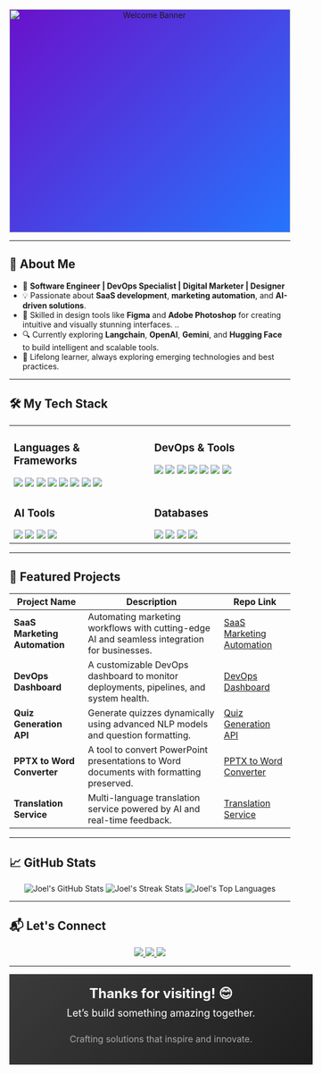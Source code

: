 <div style="width: 100%; background: linear-gradient(135deg, #6a11cb, #2575fc);">
  <div align="center">
    <img src="https://media.giphy.com/media/xT9IgzoKnwFNmISR8I/giphy.gif" alt="Welcome Banner" height="400px" width="100%" />
  </div>
</div>

---

## 🚀 About Me  

- 🌟 **Software Engineer | DevOps Specialist | Digital Marketer | Designer**  
- 💡 Passionate about **SaaS development**, **marketing automation**, and **AI-driven solutions**.  
- 🎨 Skilled in design tools like **Figma** and **Adobe Photoshop** for creating intuitive and visually stunning interfaces. ..
- 🔍 Currently exploring **Langchain**, **OpenAI**, **Gemini**, and **Hugging Face** to build intelligent and scalable tools.  
- 🌱 Lifelong learner, always exploring emerging technologies and best practices.  

---

## 🛠️ My Tech Stack  

<div align="center">
  <table>
    <tr>
      <td valign="top" width="50%">
        <h3>Languages & Frameworks</h3>
        <div align="left">
          <img src="https://img.shields.io/badge/TypeScript-%23007ACC.svg?style=for-the-badge&logo=typescript&logoColor=white" />
          <img src="https://img.shields.io/badge/Python-%233776AB.svg?style=for-the-badge&logo=python&logoColor=white" />
          <img src="https://img.shields.io/badge/JavaScript-%23F7DF1E.svg?style=for-the-badge&logo=javascript&logoColor=black" />
          <img src="https://img.shields.io/badge/React-%2361DAFB.svg?style=for-the-badge&logo=react&logoColor=black" />
          <img src="https://img.shields.io/badge/Django-%23092E20.svg?style=for-the-badge&logo=django&logoColor=white" />
          <img src="https://img.shields.io/badge/Flask-%23000000.svg?style=for-the-badge&logo=flask&logoColor=white" />
          <img src="https://img.shields.io/badge/Next.js-%23000000.svg?style=for-the-badge&logo=nextdotjs&logoColor=white" />
          <img src="https://img.shields.io/badge/TailwindCSS-%2338B2AC.svg?style=for-the-badge&logo=tailwind-css&logoColor=white" />
        </div>
      </td>
      <td valign="top" width="50%">
        <h3>DevOps & Tools</h3>
        <div align="left">
          <img src="https://img.shields.io/badge/Docker-%232496ED.svg?style=for-the-badge&logo=docker&logoColor=white" />
          <img src="https://img.shields.io/badge/Kubernetes-%23326CE5.svg?style=for-the-badge&logo=kubernetes&logoColor=white" />
          <img src="https://img.shields.io/badge/GitHubActions-%232088FF.svg?style=for-the-badge&logo=githubactions&logoColor=white" />
          <img src="https://img.shields.io/badge/Jenkins-%23D24939.svg?style=for-the-badge&logo=jenkins&logoColor=white" />
          <img src="https://img.shields.io/badge/Ansible-%23EE0000.svg?style=for-the-badge&logo=ansible&logoColor=white" />
          <img src="https://img.shields.io/badge/AWS-%23232F3E.svg?style=for-the-badge&logo=amazonaws&logoColor=white" />
          <img src="https://img.shields.io/badge/GCP-%234285F4.svg?style=for-the-badge&logo=googlecloud&logoColor=white" />
        </div>
      </td>
    </tr>
    <tr>
      <td valign="top" width="50%">
        <h3>AI Tools</h3>
        <div align="left">
          <img src="https://img.shields.io/badge/Langchain-%23663399.svg?style=for-the-badge&logo=ai&logoColor=white" />
          <img src="https://img.shields.io/badge/OpenAI-%2300ADEF.svg?style=for-the-badge&logo=openai&logoColor=white" />
          <img src="https://img.shields.io/badge/HuggingFace-%23FF9900.svg?style=for-the-badge&logo=huggingface&logoColor=white" />
          <img src="https://img.shields.io/badge/Gemini-%230097FF.svg?style=for-the-badge&logo=ai&logoColor=white" />
        </div>
      </td>
      <td valign="top" width="50%">
        <h3>Databases</h3>
        <div align="left">
          <img src="https://img.shields.io/badge/MySQL-%234479A1.svg?style=for-the-badge&logo=mysql&logoColor=white" />
          <img src="https://img.shields.io/badge/PostgreSQL-%23336791.svg?style=for-the-badge&logo=postgresql&logoColor=white" />
          <img src="https://img.shields.io/badge/MongoDB-%2347A248.svg?style=for-the-badge&logo=mongodb&logoColor=white" />
          <img src="https://img.shields.io/badge/SQLite-%23003B57.svg?style=for-the-badge&logo=sqlite&logoColor=white" />
        </div>
      </td>
    </tr>
  </table>
</div>

---

## 🌟 Featured Projects  

| Project Name                  | Description                                                                                   | Repo Link                                                                 |
|-------------------------------|-----------------------------------------------------------------------------------------------|---------------------------------------------------------------------------|
| **SaaS Marketing Automation** | Automating marketing workflows with cutting-edge AI and seamless integration for businesses.   | [SaaS Marketing Automation](https://github.com/joelclaudius/saas-marketing-automation) |
| **DevOps Dashboard**           | A customizable DevOps dashboard to monitor deployments, pipelines, and system health.         | [DevOps Dashboard](https://github.com/joelclaudius/devops-dashboard)     |
| **Quiz Generation API**        | Generate quizzes dynamically using advanced NLP models and question formatting.               | [Quiz Generation API](https://github.com/joelclaudius/quiz-generation-api) |
| **PPTX to Word Converter**     | A tool to convert PowerPoint presentations to Word documents with formatting preserved.       | [PPTX to Word Converter](https://github.com/joelclaudius/pptx-to-word)   |
| **Translation Service**        | Multi-language translation service powered by AI and real-time feedback.                     | [Translation Service](https://github.com/joelclaudius/translation-service) |

---

## 📈 GitHub Stats  

<div align="center">
  <img src="https://github-readme-stats.vercel.app/api?username=joelclaudius&show_icons=true&theme=radical&hide_title=false" alt="Joel's GitHub Stats" />
  <img src="https://streak-stats.herokuapp.com/?user=joelclaudius&theme=radical" alt="Joel's Streak Stats" />
  <img src="https://github-readme-stats.vercel.app/api/top-langs/?username=joelclaudius&layout=compact&theme=radical" alt="Joel's Top Languages" />
</div>

---

## 📬 Let's Connect  

<div align="center">
  <a href="https://linkedin.com/in/joelclaudius">
    <img src="https://img.shields.io/badge/LinkedIn-%230077B5.svg?style=for-the-badge&logo=linkedin&logoColor=white" />
  </a>
  <a href="https://twitter.com/joelclaudius">
    <img src="https://img.shields.io/badge/Twitter-%231DA1F2.svg?style=for-the-badge&logo=twitter&logoColor=white" />
  </a>
  <a href="https://your-portfolio.com">
    <img src="https://img.shields.io/badge/Portfolio-%23000000.svg?style=for-the-badge&logo=portfolio&logoColor=white" />
  </a>
</div>

---

<div style="width: 100%; background: linear-gradient(135deg, #3b3b3b, #1e1e1e); color: white; text-align: center; padding: 20px; display: flex; flex-direction: column; align-items: center;">
  <h2 style="font-size: 24px; font-weight: bold; margin: 0;">Thanks for visiting! 😊</h2>
  <p style="font-size: 18px; margin: 10px 0;">Let’s build something amazing together.</p>
  <p style="font-size: 16px; color: #aaaaaa;">Crafting solutions that inspire and innovate.</p>
</div>
